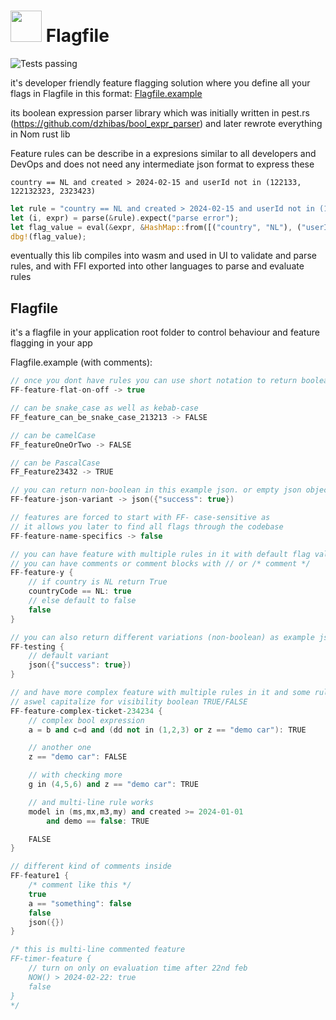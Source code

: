 # <img src="https://github.com/dzhibas/flagfile/blob/main/public/ff.png?raw=true" width=50px/> Flagfile

![Tests passing](https://github.com/dzhibas/flagfile/actions/workflows/tests.yml/badge.svg)

it's developer friendly feature flagging solution where you define all your flags in Flagfile in this format: [Flagfile.example](Flagfile.example)

its boolean expression parser library which was initially written in pest.rs (https://github.com/dzhibas/bool_expr_parser) and later rewrote everything in Nom rust lib

Feature rules can be describe in a expresions similar to all developers and DevOps and does not need any intermediate json format to express these
```
country == NL and created > 2024-02-15 and userId not in (122133, 122132323, 2323423)
```

```rust
let rule = "country == NL and created > 2024-02-15 and userId not in (122133, 122132323, 2323423)";
let (i, expr) = parse(&rule).expect("parse error");
let flag_value = eval(&expr, &HashMap::from([("country", "NL"), ("userId", "2132321"), ("created", "2024-02-02")]);
dbg!(flag_value);
```

eventually this lib compiles into wasm and used in UI to validate and parse rules, and with FFI exported into other languages to parse and evaluate rules

## Flagfile

it's a flagfile in your application root folder to control behaviour and feature flagging in your app

Flagfile.example (with comments):

```cpp
// once you dont have rules you can use short notation to return boolean
FF-feature-flat-on-off -> true

// can be snake_case as well as kebab-case
FF_feature_can_be_snake_case_213213 -> FALSE

// can be camelCase
FF_featureOneOrTwo -> FALSE

// can be PascalCase
FF_Feature23432 -> TRUE

// you can return non-boolean in this example json. or empty json object json({})
FF-feature-json-variant -> json({"success": true})

// features are forced to start with FF- case-sensitive as
// it allows you later to find all flags through the codebase
FF-feature-name-specifics -> false

// you can have feature with multiple rules in it with default flag value returned in the end
// you can have comments or comment blocks with // or /* comment */
FF-feature-y {
    // if country is NL return True
    countryCode == NL: true
    // else default to false
    false
}

// you can also return different variations (non-boolean) as example json
FF-testing {
    // default variant
    json({"success": true})
}

// and have more complex feature with multiple rules in it and some rules multiline rule, which at the end defaults to false
// aswel capitalize for visibility boolean TRUE/FALSE
FF-feature-complex-ticket-234234 {
    // complex bool expression
    a = b and c=d and (dd not in (1,2,3) or z == "demo car"): TRUE

    // another one
    z == "demo car": FALSE

    // with checking more
    g in (4,5,6) and z == "demo car": TRUE

    // and multi-line rule works
    model in (ms,mx,m3,my) and created >= 2024-01-01
        and demo == false: TRUE

    FALSE
}

// different kind of comments inside
FF-feature1 {
    /* comment like this */
    true
    a == "something": false
    false
    json({})
}

/* this is multi-line commented feature
FF-timer-feature {
    // turn on only on evaluation time after 22nd feb
    NOW() > 2024-02-22: true
    false
}
*/
```
